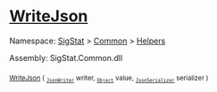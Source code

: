 # [WriteJson](./FeatureDescriptorTJsonConverter-100664025.md)

Namespace: [SigStat]() > [Common](./../../README.md) > [Helpers](./../README.md)

Assembly: SigStat.Common.dll

<sub>[WriteJson](./FeatureDescriptorTJsonConverter-100664025.md) ( <sub>[`JsonWriter`](./FeatureDescriptorTJsonConverter-100664025.md)</sub> writer, <sub>[`Object`](https://docs.microsoft.com/en-us/dotnet/api/System.Object)</sub> value, <sub>[`JsonSerializer`](./FeatureDescriptorTJsonConverter-100664025.md)</sub> serializer )</sub>&nbsp; &nbsp; &nbsp; &nbsp; &nbsp; &nbsp; &nbsp; &nbsp; &nbsp;<sub></sub>
